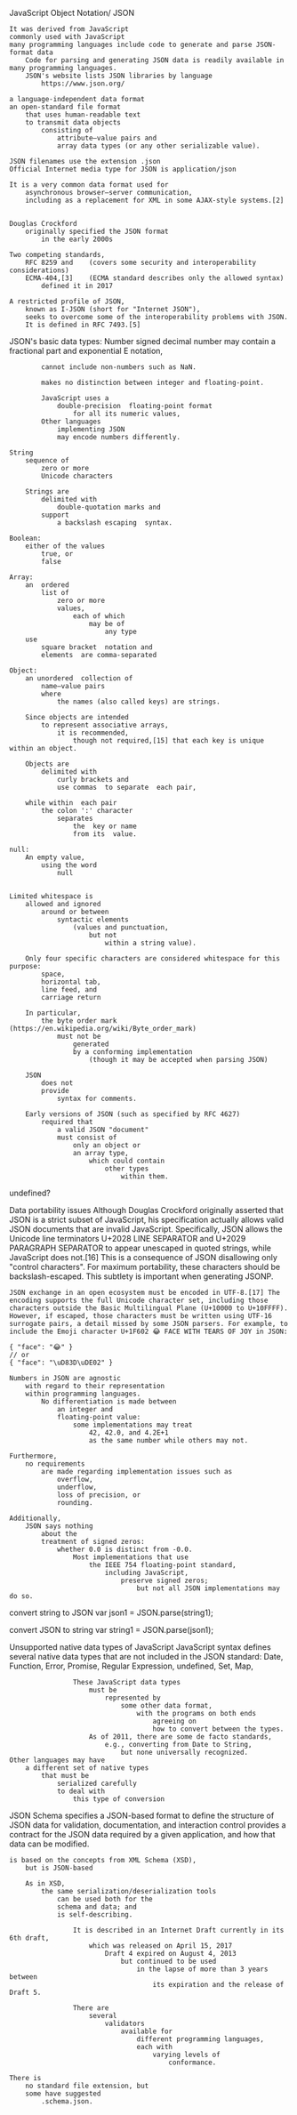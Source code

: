 JavaScript Object Notation/ JSON

	It was derived from JavaScript
	commonly used with JavaScript
	many programming languages include code to generate and parse JSON-format data
		Code for parsing and generating JSON data is readily available in many programming languages.
		JSON's website lists JSON libraries by language
			https://www.json.org/

	a language-independent data format
	an open-standard file format
		that uses human-readable text
		to transmit data objects
			consisting of
				attribute–value pairs and
				array data types (or any other serializable value).

	JSON filenames use the extension .json
	Official Internet media type for JSON is application/json

	It is a very common data format used for
		asynchronous browser–server communication,
		including as a replacement for XML in some AJAX-style systems.[2]


	Douglas Crockford
		originally specified the JSON format
			in the early 2000s

	Two competing standards,
		RFC 8259 and	(covers some security and interoperability considerations)
		ECMA-404,[3]	(ECMA standard describes only the allowed syntax)
			defined it in 2017

	A restricted profile of JSON,
		known as I-JSON (short for "Internet JSON"),
		seeks to overcome some of the interoperability problems with JSON.
		It is defined in RFC 7493.[5]


JSON's basic data types:
	Number
		signed	decimal number
			may contain
				a fractional part and
				exponential E notation,
			
			cannot include non-numbers such as NaN.
			
			makes no distinction between integer and floating-point.
			
			JavaScript uses a
				double-precision  floating-point format
					for all its numeric values,
			Other languages
				implementing JSON
				may encode numbers differently.

	String
		sequence of
			zero or more
			Unicode characters

		Strings are
			delimited with
				double-quotation marks and
			support
				a backslash escaping  syntax.

	Boolean:
		either of the values
			true, or
			false

	Array:
		an  ordered
			list of
				zero or more
				values,
					each of which
						may be of
							any type
		use
			square bracket  notation and
			elements  are comma-separated

	Object:
		an unordered  collection of
			name–value pairs
			where
				the names (also called keys) are strings.

		Since objects are intended
			to represent associative arrays,
				it is recommended,
					though not required,[15] that each key is unique within an object.

		Objects are
			delimited with
				curly brackets and
				use commas  to separate  each pair,

		while within  each pair
			the colon ':' character
				separates
					the  key or name
					from its  value.

	null:
		An empty value,
			using the word
				null


	Limited whitespace is
		allowed and ignored
			around or between
				syntactic elements
					(values and punctuation,
						but not
							within a string value).

		Only four specific characters are considered whitespace for this purpose:
			space,
			horizontal tab,
			line feed, and
			carriage return

		In particular,
			the byte order mark (https://en.wikipedia.org/wiki/Byte_order_mark)
				must not be
					generated
					by a conforming implementation
						(though it may be accepted when parsing JSON)

		JSON
			does not
			provide
				syntax for comments.

		Early versions of JSON (such as specified by RFC 4627)
			required that
				a valid JSON "document"
				must consist of
					only an object or
					an array type,
						which could contain
							other types
								within them.

undefined?



Data portability issues
	Although Douglas Crockford originally asserted that JSON is a strict subset of JavaScript, his specification actually allows valid JSON documents that are invalid JavaScript. Specifically, JSON allows the Unicode line terminators U+2028 LINE SEPARATOR and U+2029 PARAGRAPH SEPARATOR to appear unescaped in quoted strings, while JavaScript does not.[16] This is a consequence of JSON disallowing only "control characters". For maximum portability, these characters should be backslash-escaped. This subtlety is important when generating JSONP.

	JSON exchange in an open ecosystem must be encoded in UTF-8.[17] The encoding supports the full Unicode character set, including those characters outside the Basic Multilingual Plane (U+10000 to U+10FFFF). However, if escaped, those characters must be written using UTF-16 surrogate pairs, a detail missed by some JSON parsers. For example, to include the Emoji character U+1F602 😂 FACE WITH TEARS OF JOY in JSON:

	{ "face": "😂" }
	// or
	{ "face": "\uD83D\uDE02" }

	Numbers in JSON are agnostic
		with regard to their representation
		within programming languages.
			No differentiation is made between
				an integer and
				floating-point value:
					some implementations may treat
						42, 42.0, and 4.2E+1
						as the same number while others may not.

	Furthermore,
		no requirements
			are made regarding implementation issues such as
				overflow,
				underflow,
				loss of precision, or
				rounding.

	Additionally,
		JSON says nothing
			about the
			treatment of signed zeros:
				whether 0.0 is distinct from -0.0.
					Most implementations that use
						the IEEE 754 floating-point standard,
							including JavaScript,
								preserve signed zeros;
									but not all JSON implementations may do so.

convert string to JSON
	var json1 = JSON.parse(string1);

convert JSON to string
	var string1 = JSON.parse(json1);

Unsupported native data types of JavaScript
	JavaScript syntax defines
		several native data types
		that are
			not included in the JSON standard:
				Date,
				Function,
				Error,
				Promise,
				Regular Expression,
				undefined,
				Set,
				Map,

					These JavaScript data types
						must be
							represented by
								some other data format,
									with the programs on both ends
										agreeing on
										how to convert between the types.
						As of 2011, there are some de facto standards,
							e.g., converting from Date to String,
								but none universally recognized.
	Other languages may have
		a different set of native types
			that must be
				serialized carefully
				to deal with
					this type of conversion



JSON Schema
	specifies a JSON-based format to
		define the structure of JSON data
			for
				validation,
				documentation, and
				interaction control
	provides a contract
		for the JSON data
			required by a
				given application, and
		how that data
			can be modified.

	is based on the concepts from XML Schema (XSD),
		but is JSON-based

		As in XSD,
			the same serialization/deserialization tools
				can be used both for the
				schema and data; and
				is self-describing.

					It is described in an Internet Draft currently in its 6th draft,
						which was released on April 15, 2017
							Draft 4 expired on August 4, 2013
								but continued to be used
									in the lapse of more than 3 years between
										its expiration and the release of Draft 5.

					There are
						several
							validators
								available for
									different programming languages,
									each with
										varying levels of
											conformance.

	There is
		no standard file extension, but
		some have suggested
			.schema.json.











